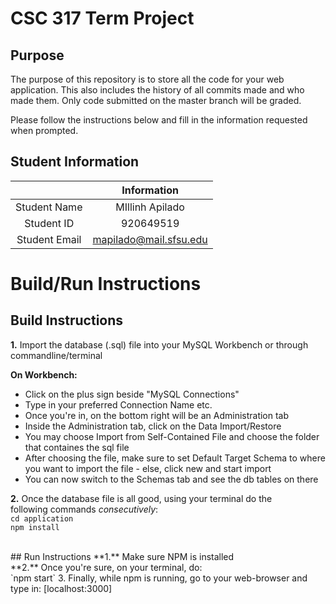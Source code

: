 # CSC 317 Term Project

## Purpose

The purpose of this repository is to store all the code for your web application. This also includes the history of all commits made and who made them. Only code submitted on the master branch will be graded.

Please follow the instructions below and fill in the information requested when prompted.

## Student Information

|               | Information               |
|:-------------:|:-------------------------:|
| Student Name  | MIllinh Apilado           |
| Student ID    | 920649519                 |
| Student Email | mapilado@mail.sfsu.edu    |



# Build/Run Instructions

## Build Instructions
**1.** Import the database (.sql) file into your MySQL Workbench
   or through commandline/terminal 

**On Workbench:**
- Click on the plus sign beside "MySQL Connections"
- Type in your preferred Connection Name etc.
- Once you're in, on the bottom right will be an Administration tab
- Inside the Administration tab, click on the Data Import/Restore
- You may choose Import from Self-Contained File and choose the 
           folder that containes the sql file
- After choosing the file, make sure to set Default Target Schema to
           where you want to import the file - else, click new and start import
- You can now switch to the Schemas tab and see the db tables on  there 

**2.** Once the database file is all good, using your terminal do the <br />
       following commands *consecutively*: <br />
   `cd application` <br />
     `npm install`
    
<br />
## Run Instructions
**1.** Make sure NPM is installed <br />
**2.** Once you're sure, on your terminal, do: <br />
   `npm start`
3. Finally, while npm is running, go to your web-browser and type in:
    [localhost:3000]
